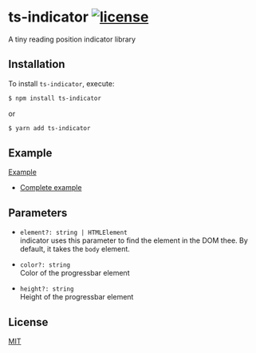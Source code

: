 # ts-indicator [![license](https://badgen.now.sh/badge/license/MIT)](./LICENSE)

A tiny reading position indicator library

## Installation

To install `ts-indicator`, execute:

```sh
$ npm install ts-indicator
```

or

```sh
$ yarn add ts-indicator
```

## Example
[Example](https://i.imgur.com/mcRHi5K.gif)

- [Complete example](https://codesandbox.io/s/ts-indicator-wwud4)

## Parameters

- <code>element?: string | HTMLElement</code><br>
  indicator uses this parameter to find the element in the DOM thee. By default, it takes the `body` element.

- <code>color?: string</code><br>
  Color of the progressbar element

- <code>height?: string</code><br>
  Height of the progressbar element

## License

[MIT](./LICENSE)
